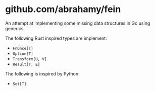 # github.com/abrahamy/fein
An attempt at implementing some missing data structures in Go using generics.

The following Rust inspired types are implement:
- `FnOnce[T]`
- `Option[T]`
- `Transform[U, V]`
- `Result[T, E]`

The following is inspired by Python:
- `Set[T]`